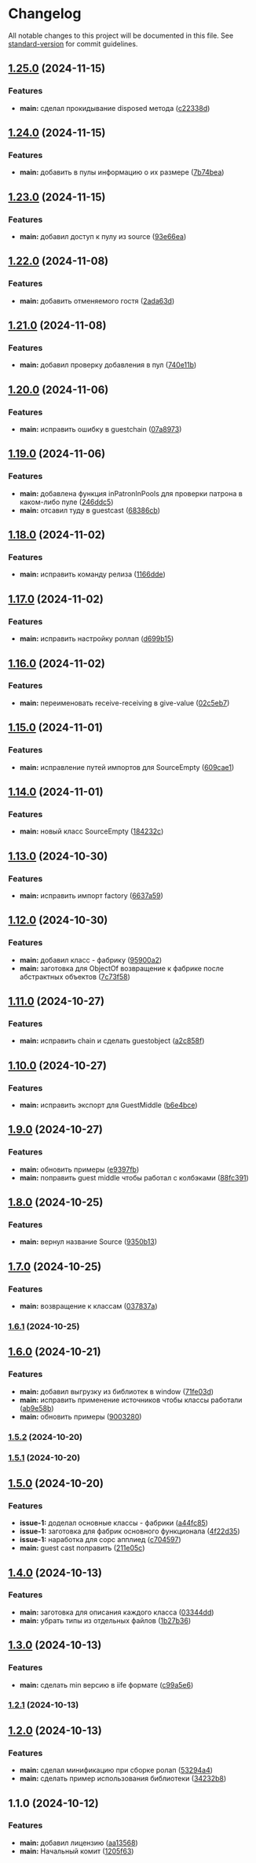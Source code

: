 # Changelog

All notable changes to this project will be documented in this file. See [standard-version](https://github.com/conventional-changelog/standard-version) for commit guidelines.

## [1.25.0](https://github.com/kosukhin/patron/compare/v1.24.0...v1.25.0) (2024-11-15)


### Features

* **main:** сделал прокидывание disposed метода ([c22338d](https://github.com/kosukhin/patron/commit/c22338d451a7062ffc3c7b6609003cf47d7a5cb8))

## [1.24.0](https://github.com/kosukhin/patron/compare/v1.23.0...v1.24.0) (2024-11-15)


### Features

* **main:** добавить в пулы информацию о их размере ([7b74bea](https://github.com/kosukhin/patron/commit/7b74bea9f09be280a4aa45edad32592167ca39ae))

## [1.23.0](https://github.com/kosukhin/patron/compare/v1.22.0...v1.23.0) (2024-11-15)


### Features

* **main:** добавил доступ к пулу из source ([93e66ea](https://github.com/kosukhin/patron/commit/93e66ea4d0eb7fbbca0dd769b65441c097232af7))

## [1.22.0](https://github.com/kosukhin/patron/compare/v1.21.0...v1.22.0) (2024-11-08)


### Features

* **main:** добавить отменяемого гостя ([2ada63d](https://github.com/kosukhin/patron/commit/2ada63d2a67bc20ac8c415b2d642dc632f22092a))

## [1.21.0](https://github.com/kosukhin/patron/compare/v1.20.0...v1.21.0) (2024-11-08)


### Features

* **main:** добавил проверку добавления в пул ([740e11b](https://github.com/kosukhin/patron/commit/740e11b086a34df0683ef632ade74b1440e95bef))

## [1.20.0](https://github.com/kosukhin/patron/compare/v1.19.0...v1.20.0) (2024-11-06)


### Features

* **main:** исправить ошибку в guestchain ([07a8973](https://github.com/kosukhin/patron/commit/07a8973030d057ccd6723e33ac0b2a0bd1875097))

## [1.19.0](https://github.com/kosukhin/patron/compare/v1.18.0...v1.19.0) (2024-11-06)


### Features

* **main:** добавлена функция inPatronInPools для проверки патрона в каком-либо пуле ([246ddc5](https://github.com/kosukhin/patron/commit/246ddc5dd1f897a9265341e19af364d9c1760419))
* **main:** отсавил туду в guestcast ([68386cb](https://github.com/kosukhin/patron/commit/68386cb42e921ce8d9f541f0d04c86d65a445ef8))

## [1.18.0](https://github.com/kosukhin/patron/compare/v1.17.0...v1.18.0) (2024-11-02)


### Features

* **main:** исправить команду релиза ([1166dde](https://github.com/kosukhin/patron/commit/1166dde209a59b844acccb99ad2e584b246f747c))

## [1.17.0](https://github.com/kosukhin/patron/compare/v1.16.0...v1.17.0) (2024-11-02)


### Features

* **main:** исправить настройку роллап ([d699b15](https://github.com/kosukhin/patron/commit/d699b15df9be703461b3de0c13a34956f3008d71))

## [1.16.0](https://github.com/kosukhin/patron/compare/v1.15.0...v1.16.0) (2024-11-02)


### Features

* **main:** переименовать receive-receiving в give-value ([02c5eb7](https://github.com/kosukhin/patron/commit/02c5eb70c2305a304a96c5772ddce1b309772457))

## [1.15.0](https://github.com/kosukhin/patron/compare/v1.14.0...v1.15.0) (2024-11-01)


### Features

* **main:** исправление путей импортов для SourceEmpty ([609cae1](https://github.com/kosukhin/patron/commit/609cae1506abf9ba7f073316814f2008d7e9f53d))

## [1.14.0](https://github.com/kosukhin/patron/compare/v1.13.0...v1.14.0) (2024-11-01)


### Features

* **main:** новый класс SourceEmpty ([184232c](https://github.com/kosukhin/patron/commit/184232cf30a88c7902b2d6be5d6f6f378905e57f))

## [1.13.0](https://github.com/kosukhin/patron/compare/v1.12.0...v1.13.0) (2024-10-30)


### Features

* **main:** исправить импорт factory ([6637a59](https://github.com/kosukhin/patron/commit/6637a59fe54e2a15c96ee1f77fdee394528f1efb))

## [1.12.0](https://github.com/kosukhin/patron/compare/v1.11.0...v1.12.0) (2024-10-30)


### Features

* **main:** добавил класс - фабрику ([95900a2](https://github.com/kosukhin/patron/commit/95900a2a2da2a107c684e6cf27f04f22046c8d75))
* **main:** заготовка для ObjectOf возвращение к фабрике после абстрактных объектов ([7c73f58](https://github.com/kosukhin/patron/commit/7c73f588ebb3485cb3548d5d9d302a8aac0bf253))

## [1.11.0](https://github.com/kosukhin/patron/compare/v1.10.0...v1.11.0) (2024-10-27)


### Features

* **main:** исправить chain и сделать guestobject ([a2c858f](https://github.com/kosukhin/patron/commit/a2c858f58f04109ca54215423aa8162ea1078dbd))

## [1.10.0](https://github.com/kosukhin/patron/compare/v1.9.0...v1.10.0) (2024-10-27)


### Features

* **main:** исправить экспорт для GuestMiddle ([b6e4bce](https://github.com/kosukhin/patron/commit/b6e4bce91950cdb68b5e2648bb99c075513b793e))

## [1.9.0](https://github.com/kosukhin/patron/compare/v1.8.0...v1.9.0) (2024-10-27)


### Features

* **main:** обновить примеры ([e9397fb](https://github.com/kosukhin/patron/commit/e9397fb05fea53287ebaa099a7be7b9acb494575))
* **main:** поправить guest middle чтобы работал с колбэками ([88fc391](https://github.com/kosukhin/patron/commit/88fc391f32ef2246dd13ff6f4acd00a64e81de0b))

## [1.8.0](https://github.com/kosukhin/patron/compare/v1.7.0...v1.8.0) (2024-10-25)


### Features

* **main:** вернул название Source ([9350b13](https://github.com/kosukhin/patron/commit/9350b13eb9d2ad2f26bb5697a8ff42332ef16607))

## [1.7.0](https://github.com/kosukhin/patron/compare/v1.6.1...v1.7.0) (2024-10-25)


### Features

* **main:** возвращение к классам ([037837a](https://github.com/kosukhin/patron/commit/037837a0d08208edb99a2a02c4a32bd1ea36e650))

### [1.6.1](https://github.com/kosukhin/patron/compare/v1.6.0...v1.6.1) (2024-10-25)

## [1.6.0](https://github.com/kosukhin/patron/compare/v1.5.2...v1.6.0) (2024-10-21)


### Features

* **main:** добавил выгрузку из библиотек в window ([71fe03d](https://github.com/kosukhin/patron/commit/71fe03d74725f676a245161b5305577182ecb2a0))
* **main:** исправить применение источников чтобы классы работали ([ab9e58b](https://github.com/kosukhin/patron/commit/ab9e58b71615dd9c4374ad4d2feb04baeb0d1dec))
* **main:** обновить примеры ([9003280](https://github.com/kosukhin/patron/commit/900328076b634b54b1457d8f6d80b27dcaec76aa))

### [1.5.2](https://github.com/kosukhin/patron/compare/v1.5.1...v1.5.2) (2024-10-20)

### [1.5.1](https://github.com/kosukhin/patron/compare/v1.5.0...v1.5.1) (2024-10-20)

## [1.5.0](https://github.com/kosukhin/patron/compare/v1.4.0...v1.5.0) (2024-10-20)


### Features

* **issue-1:** доделал основные классы - фабрики ([a44fc85](https://github.com/kosukhin/patron/commit/a44fc853f7a1bd7ad8abf9428709eaec3d979b3f))
* **issue-1:** заготовка для фабрик основного функционала ([4f22d35](https://github.com/kosukhin/patron/commit/4f22d357188add1baf374c207b321f4c47e99997))
* **issue-1:** наработка для сорс апплиед ([c704597](https://github.com/kosukhin/patron/commit/c7045970265d843c77b6f657b60d629a1f0d3298))
* **main:** guest cast поправить ([211e05c](https://github.com/kosukhin/patron/commit/211e05c576b7c86b5d39537a8da5f5f83d071b46))

## [1.4.0](https://github.com/kosukhin/patron/compare/v1.3.0...v1.4.0) (2024-10-13)


### Features

* **main:** заготовка для описания каждого класса ([03344dd](https://github.com/kosukhin/patron/commit/03344dd86952422e055c581a5b38944d89240db1))
* **main:** убрать типы из отдельных файлов ([1b27b36](https://github.com/kosukhin/patron/commit/1b27b36870a3fb07ce5eb875f88a88d6efa86e65))

## [1.3.0](https://github.com/kosukhin/patron/compare/v1.2.1...v1.3.0) (2024-10-13)


### Features

* **main:** сделать min версию в iife формате ([c99a5e6](https://github.com/kosukhin/patron/commit/c99a5e6e74f1ca68dd3808070e410c8799ac9d04))

### [1.2.1](https://github.com/kosukhin/patron/compare/v1.2.0...v1.2.1) (2024-10-13)

## [1.2.0](https://github.com/kosukhin/patron/compare/v1.1.0...v1.2.0) (2024-10-13)


### Features

* **main:** сделал минификацию при сборке ролап ([53294a4](https://github.com/kosukhin/patron/commit/53294a470a3b31fb81643b629b83a94b8122a746))
* **main:** сделать пример использования библиотеки ([34232b8](https://github.com/kosukhin/patron/commit/34232b8fd020d42ab070eac375dd1e1bd9d7b16f))

## 1.1.0 (2024-10-12)


### Features

* **main:** добавил лицензию ([aa13568](https://github.com/kosukhin/patron/commit/aa13568c5c36735b800ed0270214388e4fa67324))
* **main:** Начальный комит ([1205f63](https://github.com/kosukhin/patron/commit/1205f6330f52a451df2a702043b87d2b9b84e0c3))
